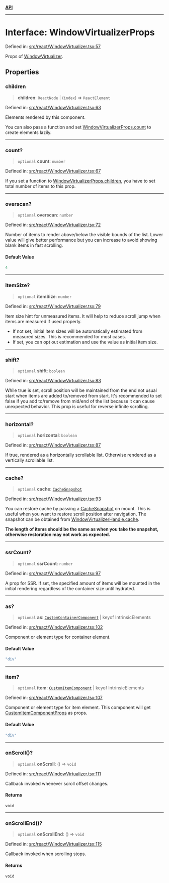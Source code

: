 [**API**](../../API.md)

***

# Interface: WindowVirtualizerProps

Defined in: [src/react/WindowVirtualizer.tsx:57](https://github.com/inokawa/virtua/blob/a74929e1630f5cb3bc4847add400667d2e664137/src/react/WindowVirtualizer.tsx#L57)

Props of [WindowVirtualizer](../variables/WindowVirtualizer.md).

## Properties

### children

> **children**: `ReactNode` \| (`index`) => `ReactElement`

Defined in: [src/react/WindowVirtualizer.tsx:63](https://github.com/inokawa/virtua/blob/a74929e1630f5cb3bc4847add400667d2e664137/src/react/WindowVirtualizer.tsx#L63)

Elements rendered by this component.

You can also pass a function and set [WindowVirtualizerProps.count](#count) to create elements lazily.

***

### count?

> `optional` **count**: `number`

Defined in: [src/react/WindowVirtualizer.tsx:67](https://github.com/inokawa/virtua/blob/a74929e1630f5cb3bc4847add400667d2e664137/src/react/WindowVirtualizer.tsx#L67)

If you set a function to [WindowVirtualizerProps.children](#children), you have to set total number of items to this prop.

***

### overscan?

> `optional` **overscan**: `number`

Defined in: [src/react/WindowVirtualizer.tsx:72](https://github.com/inokawa/virtua/blob/a74929e1630f5cb3bc4847add400667d2e664137/src/react/WindowVirtualizer.tsx#L72)

Number of items to render above/below the visible bounds of the list. Lower value will give better performance but you can increase to avoid showing blank items in fast scrolling.

#### Default Value

```ts
4
```

***

### itemSize?

> `optional` **itemSize**: `number`

Defined in: [src/react/WindowVirtualizer.tsx:79](https://github.com/inokawa/virtua/blob/a74929e1630f5cb3bc4847add400667d2e664137/src/react/WindowVirtualizer.tsx#L79)

Item size hint for unmeasured items. It will help to reduce scroll jump when items are measured if used properly.

- If not set, initial item sizes will be automatically estimated from measured sizes. This is recommended for most cases.
- If set, you can opt out estimation and use the value as initial item size.

***

### shift?

> `optional` **shift**: `boolean`

Defined in: [src/react/WindowVirtualizer.tsx:83](https://github.com/inokawa/virtua/blob/a74929e1630f5cb3bc4847add400667d2e664137/src/react/WindowVirtualizer.tsx#L83)

While true is set, scroll position will be maintained from the end not usual start when items are added to/removed from start. It's recommended to set false if you add to/remove from mid/end of the list because it can cause unexpected behavior. This prop is useful for reverse infinite scrolling.

***

### horizontal?

> `optional` **horizontal**: `boolean`

Defined in: [src/react/WindowVirtualizer.tsx:87](https://github.com/inokawa/virtua/blob/a74929e1630f5cb3bc4847add400667d2e664137/src/react/WindowVirtualizer.tsx#L87)

If true, rendered as a horizontally scrollable list. Otherwise rendered as a vertically scrollable list.

***

### cache?

> `optional` **cache**: [`CacheSnapshot`](CacheSnapshot.md)

Defined in: [src/react/WindowVirtualizer.tsx:93](https://github.com/inokawa/virtua/blob/a74929e1630f5cb3bc4847add400667d2e664137/src/react/WindowVirtualizer.tsx#L93)

You can restore cache by passing a [CacheSnapshot](CacheSnapshot.md) on mount. This is useful when you want to restore scroll position after navigation. The snapshot can be obtained from [WindowVirtualizerHandle.cache](WindowVirtualizerHandle.md#cache).

**The length of items should be the same as when you take the snapshot, otherwise restoration may not work as expected.**

***

### ssrCount?

> `optional` **ssrCount**: `number`

Defined in: [src/react/WindowVirtualizer.tsx:97](https://github.com/inokawa/virtua/blob/a74929e1630f5cb3bc4847add400667d2e664137/src/react/WindowVirtualizer.tsx#L97)

A prop for SSR. If set, the specified amount of items will be mounted in the initial rendering regardless of the container size until hydrated.

***

### as?

> `optional` **as**: [`CustomContainerComponent`](../type-aliases/CustomContainerComponent.md) \| keyof IntrinsicElements

Defined in: [src/react/WindowVirtualizer.tsx:102](https://github.com/inokawa/virtua/blob/a74929e1630f5cb3bc4847add400667d2e664137/src/react/WindowVirtualizer.tsx#L102)

Component or element type for container element.

#### Default Value

```ts
"div"
```

***

### item?

> `optional` **item**: [`CustomItemComponent`](../type-aliases/CustomItemComponent.md) \| keyof IntrinsicElements

Defined in: [src/react/WindowVirtualizer.tsx:107](https://github.com/inokawa/virtua/blob/a74929e1630f5cb3bc4847add400667d2e664137/src/react/WindowVirtualizer.tsx#L107)

Component or element type for item element. This component will get [CustomItemComponentProps](CustomItemComponentProps.md) as props.

#### Default Value

```ts
"div"
```

***

### onScroll()?

> `optional` **onScroll**: () => `void`

Defined in: [src/react/WindowVirtualizer.tsx:111](https://github.com/inokawa/virtua/blob/a74929e1630f5cb3bc4847add400667d2e664137/src/react/WindowVirtualizer.tsx#L111)

Callback invoked whenever scroll offset changes.

#### Returns

`void`

***

### onScrollEnd()?

> `optional` **onScrollEnd**: () => `void`

Defined in: [src/react/WindowVirtualizer.tsx:115](https://github.com/inokawa/virtua/blob/a74929e1630f5cb3bc4847add400667d2e664137/src/react/WindowVirtualizer.tsx#L115)

Callback invoked when scrolling stops.

#### Returns

`void`
